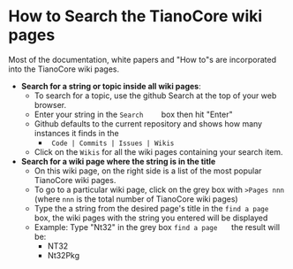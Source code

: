 # How to Search the TianoCore wiki pages 
Most of the documentation, white papers and "How to"s are incorporated into the TianoCore wiki pages.  
* **Search for a string or topic inside all wiki pages**:
  * To search for a topic, use the github Search at the top of your web browser.  
  * Enter your string in the `Search    ` box then hit "Enter"
  * Github defaults to the current repository and shows how many instances it finds in the
     * `  Code | Commits | Issues | Wikis  `
  * Click on the `Wikis` for all the wiki pages containing your search item.
* **Search for a wiki page where the string is in the title**
  * On this wiki page, on the right side is a list of the most popular TianoCore wiki pages.
  * To go  to a particular wiki page, click on the grey box with `>Pages nnn      ` (where `nnn` is the total number of TianoCore wiki pages)
  * Type the a string from the desired page's title in the `find a page  ` box,  the wiki pages with the  string you entered will be displayed
  * Example:  Type "Nt32"  in the grey box  `find a page   `  the result will be:
     * NT32
     * Nt32Pkg
     


